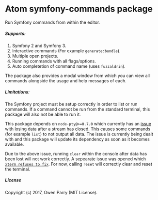 # Atom symfony-commands package

Run Symfony commands from within the editor.

##### Supports:
1. Symfony 2 and Symfony 3.
1. Interactive commands (For example `generate:bundle`).
1. Multiple open projects.
1. Running commands with all flags/options.
1. Auto completetion of command name (uses `fuzzaldrin`).

The package also provides a modal window from which you can view all commands alongside the usage and help messages of each.

##### Limitations:
The Symfony project must be setup correctly in order to list or run commands. If a command cannot be run from the standard terminal, this package will also not be able to run it.

This package depends on `node-pty@>=0.7.0` which currently has an [issue](https://github.com/Tyriar/node-pty/issues/72) with losing data after a stream has closed. This causes some commands (for example `list`) to not output all data. The issue is currently being dealt with and this package will update its dependency as soon as it becomes available.

Due to the above issue, running `clear` within the console after data has been lost will not work correctly. A sepearate issue was opened which [`xterm refuses to fix`](https://github.com/sourcelair/xterm.js/issues/943#issuecomment-327272499). For now, calling `reset` will correctly clear and reset the terminal.

##### License
Copyright (c) 2017, Owen Parry (MIT License).
